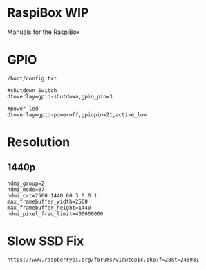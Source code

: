 # RaspiBox WIP
Manuals for the RaspiBox


# GPIO

`/boot/config.txt` 

```
#shutdown Switch
dtoverlay=gpio-shutdown,gpio_pin=3

#power led
dtoverlay=gpio-poweroff,gpiopin=21,active_low
```

# Resolution

## 1440p
```
hdmi_group=2
hdmi_mode=87
hdmi_cvt=2560 1440 60 3 0 0 1
max_framebuffer_width=2560
max_framebuffer_height=1440
hdmi_pixel_freq_limit=400000000
```

# Slow SSD Fix
`https://www.raspberrypi.org/forums/viewtopic.php?f=28&t=245931`
